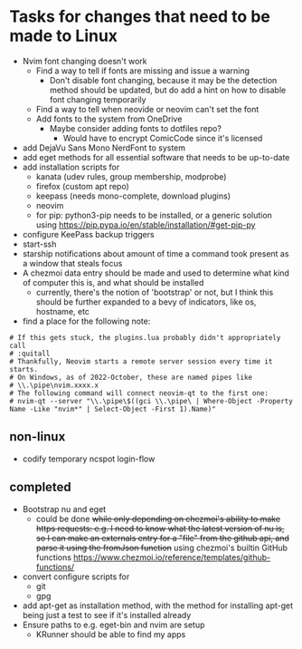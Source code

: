 # Tasks for changes that need to be made to Linux

- Nvim font changing doesn't work
  - Find a way to tell if fonts are missing and issue a warning
    - Don't disable font changing, because it may be the detection method should be updated, but do add a hint on how to disable font changing temporarily
  - Find a way to tell when neovide or neovim can't set the font
  - Add fonts to the system from OneDrive
    - Maybe consider adding fonts to dotfiles repo?
      - Would have to encrypt ComicCode since it's licensed
- add DejaVu Sans Mono NerdFont to system
- add eget methods for all essential software that needs to be up-to-date
- add installation scripts for
  - kanata (udev rules, group membership, modprobe)
  - firefox (custom apt repo)
  - keepass (needs mono-complete, download plugins)
  - neovim
  - for pip: python3-pip needs to be installed, or a generic solution using <https://pip.pypa.io/en/stable/installation/#get-pip-py>
- configure KeePass backup triggers
- start-ssh
- starship notifications about amount of time a command took present as a window that steals focus
- A chezmoi data entry should be made and used to determine what kind of computer this is, and what should be installed
  - currently, there's the notion of 'bootstrap' or not, but I think this should be further expanded to a bevy of indicators, like os, hostname, etc
- find a place for the following note:

```
# If this gets stuck, the plugins.lua probably didn't appropriately call
# :quitall
# Thankfully, Neovim starts a remote server session every time it starts.
# On Windows, as of 2022-October, these are named pipes like
# \\.\pipe\nvim.xxxx.x
# The following command will connect neovim-qt to the first one:
# nvim-qt --server "\\.\pipe\$((gci \\.\pipe\ | Where-Object -Property Name -Like "nvim*" | Select-Object -First 1).Name)"
```

## non-linux

- codify temporary ncspot login-flow

## completed

- Bootstrap nu and eget
  - could be done ~~while only depending on chezmoi's ability to make https requests: e.g. I need to know what the latest version of nu is, so I can make an externals entry for a "file" from the github api, and parse it using the fromJson function~~ using chezmoi's builtin GitHub functions <https://www.chezmoi.io/reference/templates/github-functions/>
- convert configure scripts for
  - git
  - gpg
- add apt-get as installation method, with the method for installing apt-get being just a test to see if it's installed already
- Ensure paths to e.g. eget-bin and  nvim are setup
  - KRunner should be able to find my apps
